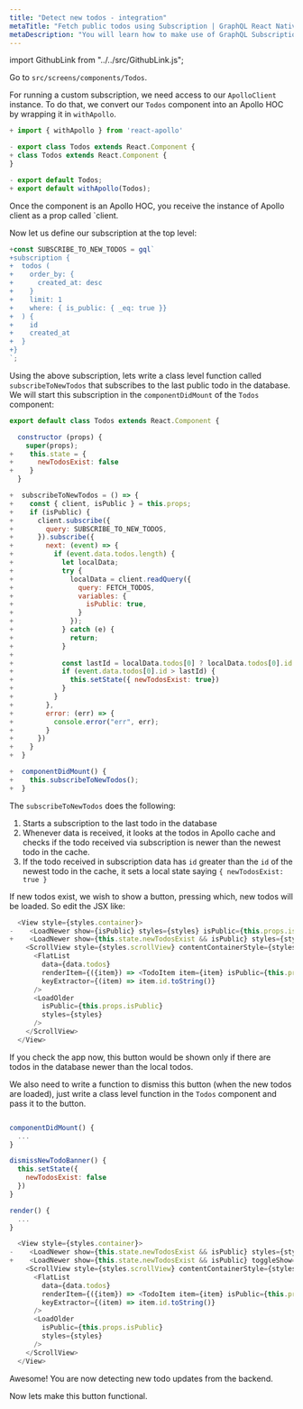 ```yaml
---
title: "Detect new todos - integration"
metaTitle: "Fetch public todos using Subscription | GraphQL React Native Apollo Tutorial"
metaDescription: "You will learn how to make use of GraphQL Subscriptions to get notified whenever a new todo comes in React app. We use withApollo HOC"
---
```


import GithubLink from "../../src/GithubLink.js";

Go to `src/screens/components/Todos`.

For running a custom subscription, we need access to our `ApolloClient` instance. To do that, we convert our `Todos` component into an Apollo HOC by wrapping it in `withApollo`.

<GithubLink link="https://github.com/hasura/graphql-engine/blob/master/community/learn/graphql-tutorials/tutorials/react-native-apollo/app-final/src/screens/components/Todo/Todos.js" text="Todos.js"/>

```js
+ import { withApollo } from 'react-apollo'

- export class Todos extends React.Component {
+ class Todos extends React.Component {
}

- export default Todos;
+ export default withApollo(Todos);
```

Once the component is an Apollo HOC, you receive the instance of Apollo client as a prop called `client.

Now let us define our subscription at the top level:

```js
+const SUBSCRIBE_TO_NEW_TODOS = gql`
+subscription {
+  todos (
+    order_by: {
+      created_at: desc
+    }
+    limit: 1
+    where: { is_public: { _eq: true }}
+  ) {
+    id
+    created_at
+  }
+}
`;
```

Using the above subscription, lets write a class level function called `subscribeToNewTodos` that subscribes to the last public todo in the database. We will start this subscription in the `componentDidMount` of the `Todos` component:

```js
export default class Todos extends React.Component {

  constructor (props) {
    super(props);
+    this.state = {
+      newTodosExist: false
+    }
  }

+  subscribeToNewTodos = () => {
+    const { client, isPublic } = this.props;
+    if (isPublic) {
+      client.subscribe({
+        query: SUBSCRIBE_TO_NEW_TODOS,
+      }).subscribe({
+        next: (event) => {
+          if (event.data.todos.length) {
+            let localData;
+            try {
+              localData = client.readQuery({
+                query: FETCH_TODOS,
+                variables: {
+                  isPublic: true,
+                }
+              });
+            } catch (e) {
+              return;
+            } 
+            
+            const lastId = localData.todos[0] ? localData.todos[0].id : 0;
+            if (event.data.todos[0].id > lastId) {
+              this.setState({ newTodosExist: true})
+            }
+          }
+        },
+        error: (err) => {
+          console.error("err", err);
+        }
+      })
+    }
+  }

+  componentDidMount() {
+    this.subscribeToNewTodos();
+  }

```

The `subscribeToNewTodos` does the following:

1. Starts a subscription to the last todo in the database
2. Whenever data is received, it looks at the todos in Apollo cache and checks if the todo received via subscription is newer than the newest todo in the cache.
3. If the todo received in subscription data has `id` greater than the `id` of the newest todo in the cache, it sets a local state saying `{ newTodosExist: true }`

If new todos exist, we wish to show a button, pressing which, new todos will be loaded. So edit the JSX like:

```js
  <View style={styles.container}>
-    <LoadNewer show={isPublic} styles={styles} isPublic={this.props.isPublic}/>
+    <LoadNewer show={this.state.newTodosExist && isPublic} styles={styles} isPublic={this.props.isPublic}/>
    <ScrollView style={styles.scrollView} contentContainerStyle={styles.scrollViewContainer}>
      <FlatList
        data={data.todos}
        renderItem={({item}) => <TodoItem item={item} isPublic={this.props.isPublic}/>}
        keyExtractor={(item) => item.id.toString()}
      />
      <LoadOlder
        isPublic={this.props.isPublic}
        styles={styles}
      />
    </ScrollView>
  </View>
```

If you check the app now, this button would be shown only if there are todos in the database newer than the local todos.

We also need to write a function to dismiss this button (when the new todos are loaded), just write a class level function in the `Todos` component and pass it to the button.


```js

componentDidMount() {
  ...
}

dismissNewTodoBanner() {
  this.setState({
    newTodosExist: false
  })
}

render() {
  ...
}

```


```js
  <View style={styles.container}>
-    <LoadNewer show={this.state.newTodosExist && isPublic} styles={styles} isPublic={this.props.isPublic}/>
+    <LoadNewer show={this.state.newTodosExist && isPublic} toggleShow={this.dismissNewTodoBanner} styles={styles} isPublic={this.props.isPublic}/>
    <ScrollView style={styles.scrollView} contentContainerStyle={styles.scrollViewContainer}>
      <FlatList
        data={data.todos}
        renderItem={({item}) => <TodoItem item={item} isPublic={this.props.isPublic}/>}
        keyExtractor={(item) => item.id.toString()}
      />
      <LoadOlder
        isPublic={this.props.isPublic}
        styles={styles}
      />
    </ScrollView>
  </View>
```

Awesome! You are now detecting new todo updates from the backend.

Now lets make this button functional.